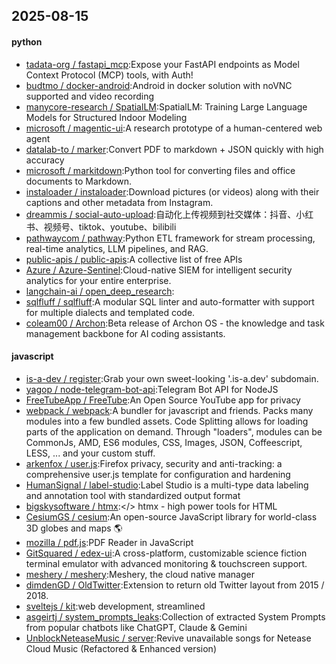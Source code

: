 ## 2025-08-15

#### python
* [tadata-org / fastapi_mcp](https://github.com/tadata-org/fastapi_mcp):Expose your FastAPI endpoints as Model Context Protocol (MCP) tools, with Auth!
* [budtmo / docker-android](https://github.com/budtmo/docker-android):Android in docker solution with noVNC supported and video recording
* [manycore-research / SpatialLM](https://github.com/manycore-research/SpatialLM):SpatialLM: Training Large Language Models for Structured Indoor Modeling
* [microsoft / magentic-ui](https://github.com/microsoft/magentic-ui):A research prototype of a human-centered web agent
* [datalab-to / marker](https://github.com/datalab-to/marker):Convert PDF to markdown + JSON quickly with high accuracy
* [microsoft / markitdown](https://github.com/microsoft/markitdown):Python tool for converting files and office documents to Markdown.
* [instaloader / instaloader](https://github.com/instaloader/instaloader):Download pictures (or videos) along with their captions and other metadata from Instagram.
* [dreammis / social-auto-upload](https://github.com/dreammis/social-auto-upload):自动化上传视频到社交媒体：抖音、小红书、视频号、tiktok、youtube、bilibili
* [pathwaycom / pathway](https://github.com/pathwaycom/pathway):Python ETL framework for stream processing, real-time analytics, LLM pipelines, and RAG.
* [public-apis / public-apis](https://github.com/public-apis/public-apis):A collective list of free APIs
* [Azure / Azure-Sentinel](https://github.com/Azure/Azure-Sentinel):Cloud-native SIEM for intelligent security analytics for your entire enterprise.
* [langchain-ai / open_deep_research](https://github.com/langchain-ai/open_deep_research):
* [sqlfluff / sqlfluff](https://github.com/sqlfluff/sqlfluff):A modular SQL linter and auto-formatter with support for multiple dialects and templated code.
* [coleam00 / Archon](https://github.com/coleam00/Archon):Beta release of Archon OS - the knowledge and task management backbone for AI coding assistants.

#### javascript
* [is-a-dev / register](https://github.com/is-a-dev/register):Grab your own sweet-looking '.is-a.dev' subdomain.
* [yagop / node-telegram-bot-api](https://github.com/yagop/node-telegram-bot-api):Telegram Bot API for NodeJS
* [FreeTubeApp / FreeTube](https://github.com/FreeTubeApp/FreeTube):An Open Source YouTube app for privacy
* [webpack / webpack](https://github.com/webpack/webpack):A bundler for javascript and friends. Packs many modules into a few bundled assets. Code Splitting allows for loading parts of the application on demand. Through "loaders", modules can be CommonJs, AMD, ES6 modules, CSS, Images, JSON, Coffeescript, LESS, ... and your custom stuff.
* [arkenfox / user.js](https://github.com/arkenfox/user.js):Firefox privacy, security and anti-tracking: a comprehensive user.js template for configuration and hardening
* [HumanSignal / label-studio](https://github.com/HumanSignal/label-studio):Label Studio is a multi-type data labeling and annotation tool with standardized output format
* [bigskysoftware / htmx](https://github.com/bigskysoftware/htmx):</> htmx - high power tools for HTML
* [CesiumGS / cesium](https://github.com/CesiumGS/cesium):An open-source JavaScript library for world-class 3D globes and maps 🌎
* [mozilla / pdf.js](https://github.com/mozilla/pdf.js):PDF Reader in JavaScript
* [GitSquared / edex-ui](https://github.com/GitSquared/edex-ui):A cross-platform, customizable science fiction terminal emulator with advanced monitoring & touchscreen support.
* [meshery / meshery](https://github.com/meshery/meshery):Meshery, the cloud native manager
* [dimdenGD / OldTwitter](https://github.com/dimdenGD/OldTwitter):Extension to return old Twitter layout from 2015 / 2018.
* [sveltejs / kit](https://github.com/sveltejs/kit):web development, streamlined
* [asgeirtj / system_prompts_leaks](https://github.com/asgeirtj/system_prompts_leaks):Collection of extracted System Prompts from popular chatbots like ChatGPT, Claude & Gemini
* [UnblockNeteaseMusic / server](https://github.com/UnblockNeteaseMusic/server):Revive unavailable songs for Netease Cloud Music (Refactored & Enhanced version)
